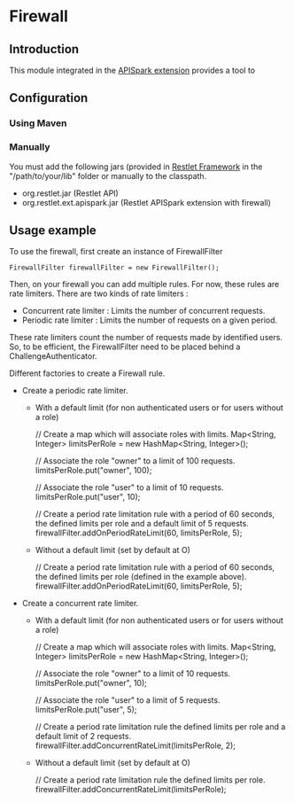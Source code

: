 # Firewall

## Introduction

This module integrated in the [APISpark extension](/apispark.md) provides a tool to 

## Configuration

### Using Maven

### Manually 

You must add the following jars (provided in 
[Restlet Framework](http://restlet.com/download/current#release=unstable&edition=jse&distribution=zip) in the "/path/to/your/lib" folder or manually to the classpath.

*   org.restlet.jar (Restlet API)
* 	org.restlet.ext.apispark.jar (Restlet APISpark extension with firewall)


## Usage example

To use the firewall, first create an instance of FirewallFilter

	FirewallFilter firewallFilter = new FirewallFilter();

Then, on your firewall you can add multiple rules. For now, these rules are rate limiters.
There are two kinds of rate limiters : 
* Concurrent rate limiter : Limits the number of concurrent requests.
* Periodic rate limiter : Limits the number of requests on a given period.

These rate limiters count the number of requests made by identified users. So, to be efficient, the FirewallFilter need to be placed behind a ChallengeAuthenticator.

Different factories to create a Firewall rule.

* Create a periodic rate limiter.

  * With a default limit (for non authenticated users or for users without a role)


	// Create a map which will associate roles with limits.
	Map&lt;String, Integer&gt; limitsPerRole = new HashMap&lt;String, Integer&gt;();

	// Associate the role "owner" to a limit of 100 requests.
	limitsPerRole.put("owner", 100);

	// Associate the role "user" to a limit of 10 requests.
	limitsPerRole.put("user", 10);

	// Create a period rate limitation rule with a period of 60 seconds, the defined limits per role and a default limit of 5 requests.
	firewallFilter.addOnPeriodRateLimit(60, limitsPerRole, 5);

  
  * Without a default limit (set by default at O)

	// Create a period rate limitation rule with a period of 60 seconds, the defined limits per role (defined in the example above).
	firewallFilter.addOnPeriodRateLimit(60, limitsPerRole, 5);

* Create a concurrent rate limiter.

  * With a default limit (for non authenticated users or for users without a role)

	// Create a map which will associate roles with limits.
	Map&lt;String, Integer&gt; limitsPerRole = new HashMap&lt;String, Integer&gt;();

	// Associate the role "owner" to a limit of 10 requests.
	limitsPerRole.put("owner", 10);

	// Associate the role "user" to a limit of 5 requests.
	limitsPerRole.put("user", 5);
	
	// Create a period rate limitation rule the defined limits per role and a default limit of 2 requests.
	firewallFilter.addConcurrentRateLimit(limitsPerRole, 2);

  * Without a default limit (set by default at O)

	// Create a period rate limitation rule the defined limits per role.
	firewallFilter.addConcurrentRateLimit(limitsPerRole);
